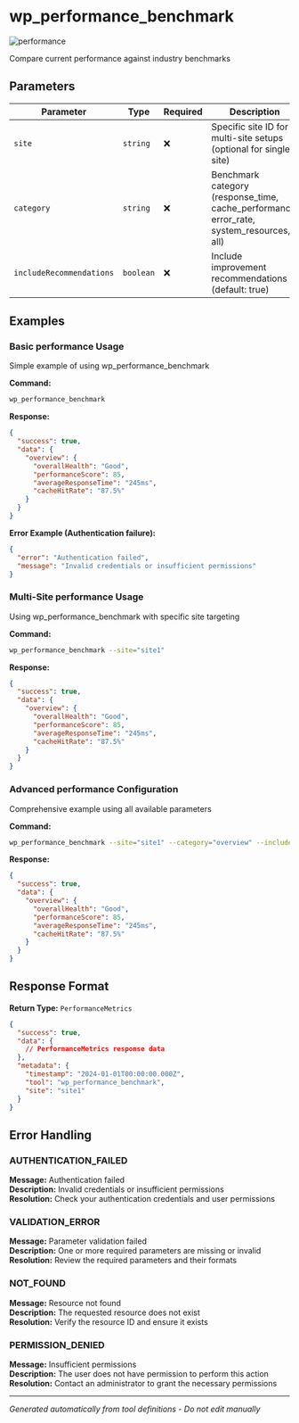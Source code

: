 # wp_performance_benchmark

![performance](https://img.shields.io/badge/category-performance-brightgreen)

Compare current performance against industry benchmarks

## Parameters

| Parameter | Type | Required | Description | Default | Examples |
|-----------|------|----------|-------------|---------|----------|
| `site` | `string` | ❌ | Specific site ID for multi-site setups (optional for single site) | - | `site1`, `production` |
| `category` | `string` | ❌ | Benchmark category (response_time, cache_performance, error_rate, system_resources, all) | `all` | `example` |
| `includeRecommendations` | `boolean` | ❌ | Include improvement recommendations (default: true) | - | `example` |

## Examples

### Basic performance Usage

Simple example of using wp_performance_benchmark

**Command:**
```bash
wp_performance_benchmark 
```

**Response:**
```json
{
  "success": true,
  "data": {
    "overview": {
      "overallHealth": "Good",
      "performanceScore": 85,
      "averageResponseTime": "245ms",
      "cacheHitRate": "87.5%"
    }
  }
}
```

**Error Example (Authentication failure):**
```json
{
  "error": "Authentication failed",
  "message": "Invalid credentials or insufficient permissions"
}
```


### Multi-Site performance Usage

Using wp_performance_benchmark with specific site targeting

**Command:**
```bash
wp_performance_benchmark --site="site1"
```

**Response:**
```json
{
  "success": true,
  "data": {
    "overview": {
      "overallHealth": "Good",
      "performanceScore": 85,
      "averageResponseTime": "245ms",
      "cacheHitRate": "87.5%"
    }
  }
}
```




### Advanced performance Configuration

Comprehensive example using all available parameters

**Command:**
```bash
wp_performance_benchmark --site="site1" --category="overview" --includeRecommendations="example_value"
```

**Response:**
```json
{
  "success": true,
  "data": {
    "overview": {
      "overallHealth": "Good",
      "performanceScore": 85,
      "averageResponseTime": "245ms",
      "cacheHitRate": "87.5%"
    }
  }
}
```








## Response Format

**Return Type:** `PerformanceMetrics`

```json
{
  "success": true,
  "data": {
    // PerformanceMetrics response data
  },
  "metadata": {
    "timestamp": "2024-01-01T00:00:00.000Z",
    "tool": "wp_performance_benchmark",
    "site": "site1"
  }
}
```

## Error Handling

### AUTHENTICATION_FAILED

**Message:** Authentication failed  
**Description:** Invalid credentials or insufficient permissions  
**Resolution:** Check your authentication credentials and user permissions


### VALIDATION_ERROR

**Message:** Parameter validation failed  
**Description:** One or more required parameters are missing or invalid  
**Resolution:** Review the required parameters and their formats


### NOT_FOUND

**Message:** Resource not found  
**Description:** The requested resource does not exist  
**Resolution:** Verify the resource ID and ensure it exists


### PERMISSION_DENIED

**Message:** Insufficient permissions  
**Description:** The user does not have permission to perform this action  
**Resolution:** Contact an administrator to grant the necessary permissions




---

*Generated automatically from tool definitions - Do not edit manually*
